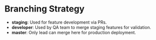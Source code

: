 # Branching Strategy

- **staging**: Used for feature development via PRs.
- **developer**: Used by QA team to merge staging features for validation.
- **master**: Only lead can merge here for production deployment.

